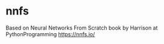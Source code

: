 # nnfs
Based on Neural Networks From Scratch book by Harrison at PythonProgramming https://nnfs.io/
